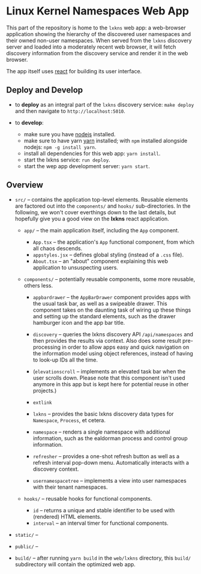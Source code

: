 # Linux Kernel Namespaces Web App

This part of the repository is home to the `lxkns` web app: a web-browser
application showing the hierarchy of the discovered user namespaces and their
owned non-user namespaces. When served from the `lxkns` discovery server and
loaded into a moderately recent web browser, it will fetch discovery information
from the discovery service and render it in the web browser.

The app itself uses [react](https://reactjs.org) for building its user
interface.

## Deploy and Develop

- to **deploy** as an integral part of the `lxkns` discovery service: `make
  deploy` and then navigate to `http://localhost:5010`.

- to **develop**:
  - make sure you have [nodejs](https://nodejs.org) installed.
  - make sure to have yarn [yarn](https://yarnpkg.com/) installed; with `npm`
    installed alongside nodejs: `npm -g install yarn`.
  - install all dependencies for this web app: `yarn install`.
  - start the lxkns service: `run deploy`.
  - start the wep app development server: `yarn start`. 

## Overview

- `src/` – contains the application top-level elements. Reusable elements are
  factored out into the `components/` and `hooks/` sub-directories. In the
  following, we won't cover everthings down to the last details, but hopefully
  give you a good view on the **lxkns** react application.

  - `app/` – the main application itself, including the `App` component.
    - `App.tsx` – the application's `App` functional component, from which all
      chaos descends.
    - `appstyles.jsx` – defines global styling (instead of a `.css` file).
    - `About.tsx` – an "about" component explaining this web application to
      unsuspecting users.

  - `components/` – potentially reusable components, some more reusable, others
    less.

    - `appbardrawer` – the `AppBarDrawer` component provides apps with the
      usual task bar, as well as a swipeable drawer. This component takes on
      the daunting task of wiring up these things and setting up the standard
      elements, such as the drawer hamburger icon and the app bar title.
    
    - `discovery` – queries the lxkns discovery API `/api/namespaces` and then
      provides the results via context. Also does some result pre-processing in
      order to allow apps easy and quick navigation on the information model
      using object references, instead of having to look-up IDs all the time.
    
    - (`elevationscroll` – implements an elevated task bar when the user scrolls
      down. Please note that this component isn't used anymore in this app but
      is kept here for potential reuse in other projects.)
    
    - `extlink`
    
    - `lxkns` – provides the basic lxkns discovery data types for `Namespace`,
      `Process`, et cetera.
    
    - `namespace` – renders a single namespace with additional information, such
      as the ealdorman process and control group information.
    
    - `refresher` – provides a one-shot refresh button as well as a refresh
      interval pop-down menu. Automatically interacts with a discovery context.
    
    - `usernamespacetree` – implements a view into user namespaces with their
      tenant namespaces.
    
  - `hooks/` – reusable hooks for functional components.
    - `id` – returns a unique and stable identifier to be used with (rendered)
      HTML elements.
    - `interval` – an interval timer for functional components.

- `static/` –

- `public/` –

- `build/` – after running `yarn build` in the `web/lxkns` directory, this
  `build/` subdirectory will contain the optimized web app.
